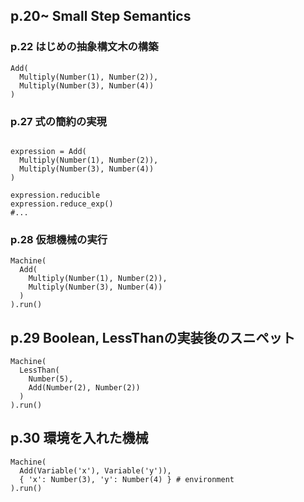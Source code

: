 ## p.20~ Small Step Semantics

### p.22 はじめの抽象構文木の構築

```Python3
Add(
  Multiply(Number(1), Number(2)),
  Multiply(Number(3), Number(4))
)
```

### p.27 式の簡約の実現

```Python3

expression = Add(
  Multiply(Number(1), Number(2)),
  Multiply(Number(3), Number(4))
)

expression.reducible
expression.reduce_exp()
#...

```


### p.28 仮想機械の実行

```Python3
Machine(
  Add(
    Multiply(Number(1), Number(2)),
    Multiply(Number(3), Number(4))
  )
).run()
```


## p.29 Boolean, LessThanの実装後のスニペット

```Python3
Machine(
  LessThan(
    Number(5),
    Add(Number(2), Number(2))
  )
).run()
```

## p.30 環境を入れた機械

```Python3
Machine(
  Add(Variable('x'), Variable('y')),
  { 'x': Number(3), 'y': Number(4) } # environment
).run()
```